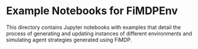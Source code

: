 # Example Notebooks for FiMDPEnv

This directory contains Jupyter notebooks with examples that detail the process of generating and updating instances of different environments and simulating agent strategies generated using FiMDP. 
